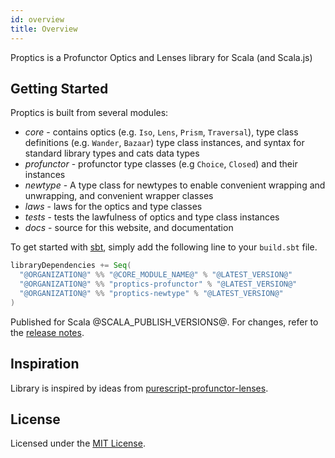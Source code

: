 ```yaml
---
id: overview
title: Overview
---
```


Proptics is a Profunctor Optics and Lenses library for Scala (and Scala.js)

## Getting Started

Proptics is built from several modules:

* *core* - contains optics (e.g. `Iso`, `Lens`, `Prism`, `Traversal`), type class definitions (e.g. `Wander`, `Bazaar`)
  type class instances, and syntax for standard library types and cats data types
* *profunctor* - profunctor type classes (e.g `Choice`, `Closed`) and their instances  
* *newtype* - A type class for newtypes to enable convenient wrapping and unwrapping, and convenient wrapper classes
* *laws* - laws for the optics and type classes
* *tests* - tests the lawfulness of optics and type class instances
* *docs* - source for this website, and documentation

To get started with [sbt](https://scala-sbt.org), simply add the following line to your `build.sbt` file.

```scala
libraryDependencies += Seq(
  "@ORGANIZATION@" %% "@CORE_MODULE_NAME@" % "@LATEST_VERSION@"
  "@ORGANIZATION@" %% "proptics-profunctor" % "@LATEST_VERSION@"
  "@ORGANIZATION@" %% "proptics-newtype" % "@LATEST_VERSION@"
)
```

Published for Scala @SCALA_PUBLISH_VERSIONS@. For changes, refer to the [release notes](https://github.com/sagifogel/proptics/releases).

## Inspiration

Library is inspired by ideas from [purescript-profunctor-lenses](https://github.com/purescript-contrib/purescript-profunctor-lenses).

## License

Licensed under the [MIT License](https://github.com/sagifogel/Proptics/blob/master/LICENSE).
